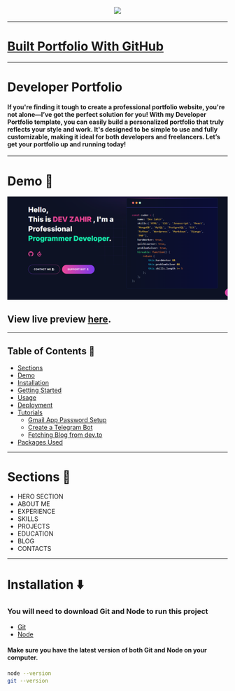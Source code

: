 <p align="center" width="100%">
    <img height="100" src="https://i.ibb.co/j4zNnf3/file-0.jpg">
</p>

---

# [Built Portfolio With GitHub ](https://github.com/bankwaygroup/dev)

---

# Developer Portfolio

#### If you're finding it tough to create a professional portfolio website, you're not alone—I’ve got the perfect solution for you! With my Developer Portfolio template, you can easily build a personalized portfolio that truly reflects your style and work. It's designed to be simple to use and fully customizable, making it ideal for both developers and freelancers. Let’s get your portfolio up and running today!
---

# Demo :movie_camera:

![](./public/image/screen.png)

## View live preview [here](https://devzahir.netlify.app/).

---

## Table of Contents :scroll:

- [Sections](#sections-bookmark)
- [Demo](#demo-movie_camera)
- [Installation](#installation-arrow_down)
- [Getting Started](#getting-started-dart)
- [Usage](#usage-joystick)
- [Deployment](#deployment-rocket)
- [Tutorials](#tutorials-wrench)
  - [Gmail App Password Setup](#gmail-app-password-setup)
  - [Create a Telegram Bot](#create-a-telegram-bot)
  - [Fetching Blog from dev.to](#fetching-blog-from-devto)
- [Packages Used](#packages-used-package)

---

# Sections :bookmark:

- HERO SECTION
- ABOUT ME
- EXPERIENCE
- SKILLS
- PROJECTS
- EDUCATION
- BLOG
- CONTACTS

---

# Installation :arrow_down:

### You will need to download Git and Node to run this project

- [Git](https://git-scm.com/downloads)
- [Node](https://nodejs.org/en/download/)

#### Make sure you have the latest version of both Git and Node on your computer.

```bash
node --version
git --version
```

## <br />

